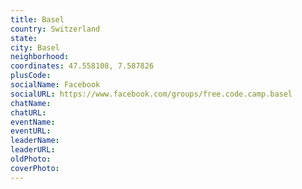 ```yaml
---
title: Basel
country: Switzerland
state: 
city: Basel
neighborhood: 
coordinates: 47.558108, 7.587826
plusCode:
socialName: Facebook
socialURL: https://www.facebook.com/groups/free.code.camp.basel
chatName:
chatURL:
eventName:
eventURL:
leaderName:
leaderURL:
oldPhoto: 
coverPhoto:
---
```

